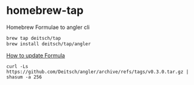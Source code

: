 # homebrew-tap

Homebrew Formulae to angler cli

```sh
brew tap deitsch/tap
brew install deitsch/tap/angler
```

[How to update Formula](https://betterprogramming.pub/a-step-by-step-guide-to-create-homebrew-taps-from-github-repos-f33d3755ba74)

```
curl -Ls https://github.com/Deitsch/angler/archive/refs/tags/v0.3.0.tar.gz | shasum -a 256
```